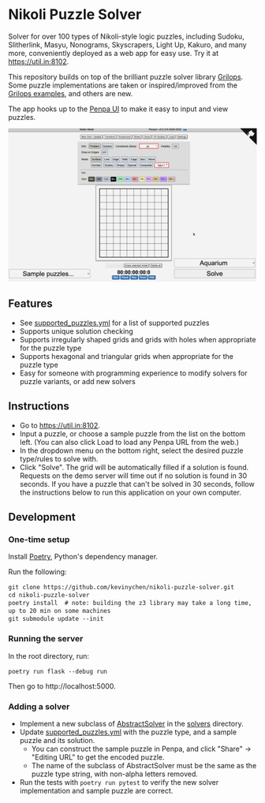 # Nikoli Puzzle Solver

Solver for over 100 types of Nikoli-style logic puzzles, including Sudoku, Slitherlink, Masyu, Nonograms, Skyscrapers, Light Up, Kakuro, and many more, conveniently deployed as a web app for easy use. Try it at https://util.in:8102.

This repository builds on top of the brilliant puzzle solver library [Grilops](https://github.com/obijywk/grilops). Some puzzle implementations are taken or inspired/improved from the [Grilops examples](https://github.com/obijywk/grilops/tree/master/examples), and others are new.

The app hooks up to the [Penpa UI](https://github.com/swaroopg92/penpa-edit) to make it easy to input and view puzzles.

![Solving](solving.gif)

## Features

- See [supported\_puzzles.yml](supported_puzzles.yml) for a list of supported puzzles
- Supports unique solution checking
- Supports irregularly shaped grids and grids with holes when appropriate for the puzzle type
- Supports hexagonal and triangular grids when appropriate for the puzzle type
- Easy for someone with programming experience to modify solvers for puzzle variants, or add new solvers

## Instructions

- Go to https://util.in:8102.
- Input a puzzle, or choose a sample puzzle from the list on the bottom left. (You can also click Load to load any Penpa URL from the web.)
- In the dropdown menu on the bottom right, select the desired puzzle type/rules to solve with.
- Click "Solve". The grid will be automatically filled if a solution is found. Requests on the demo server will time out if no solution is found in 30 seconds. If you have a puzzle that can't be solved in 30 seconds, follow the instructions below to run this application on your own computer.

## Development

### One-time setup

Install [Poetry](https://python-poetry.org/docs/), Python's dependency manager.

Run the following:

    git clone https://github.com/kevinychen/nikoli-puzzle-solver.git
    cd nikoli-puzzle-solver
    poetry install  # note: building the z3 library may take a long time, up to 20 min on some machines
    git submodule update --init

### Running the server

In the root directory, run:

    poetry run flask --debug run

Then go to http://localhost:5000.

### Adding a solver

- Implement a new subclass of [AbstractSolver](solvers/abstract_solver.py) in the [solvers](solvers) directory.
- Update [supported\_puzzles.yml](supported_puzzles.yml) with the puzzle type, and a sample puzzle and its solution.
    - You can construct the sample puzzle in Penpa, and click "Share" -> "Editing URL" to get the encoded puzzle.
    - The name of the subclass of AbstractSolver must be the same as the puzzle type string, with non-alpha letters removed.
- Run the tests with `poetry run pytest` to verify the new solver implementation and sample puzzle are correct.

